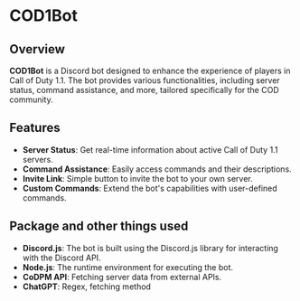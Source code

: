 # COD1Bot

## Overview
**COD1Bot** is a Discord bot designed to enhance the experience of players in Call of Duty 1.1. The bot provides various functionalities, including server status, command assistance, and more, tailored specifically for the COD community.

## Features
- **Server Status**: Get real-time information about active Call of Duty 1.1 servers.
- **Command Assistance**: Easily access commands and their descriptions.
- **Invite Link**: Simple button to invite the bot to your own server.
- **Custom Commands**: Extend the bot's capabilities with user-defined commands.

## Package and other things used
- **Discord.js**: The bot is built using the Discord.js library for interacting with the Discord API.
- **Node.js**: The runtime environment for executing the bot.
- **CoDPM API**: Fetching server data from external APIs.
- **ChatGPT**: Regex, fetching method

